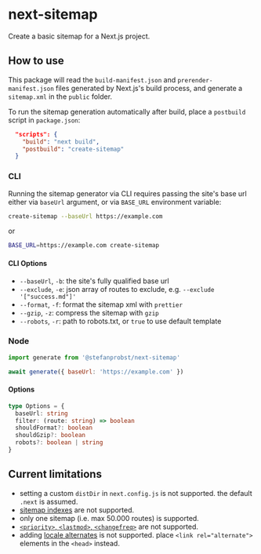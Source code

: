 # next-sitemap

Create a basic sitemap for a Next.js project.

## How to use

This package will read the `build-manifest.json` and `prerender-manifest.json`
files generated by Next.js's build process, and generate a `sitemap.xml` in the
`public` folder.

To run the sitemap generation automatically after build, place a `postbuild`
script in `package.json`:

```json
  "scripts": {
    "build": "next build",
    "postbuild": "create-sitemap"
  }
```

### CLI

Running the sitemap generator via CLI requires passing the site's base url
either via `baseUrl` argument, or via `BASE_URL` environment variable:

```bash
create-sitemap --baseUrl https://example.com
```

or

```bash
BASE_URL=https://example.com create-sitemap
```

#### CLI Options

- `--baseUrl`, `-b`: the site's fully qualified base url
- `--exclude`, `-e`: json array of routes to exclude, e.g.
  `--exclude '["success.md"]'`
- `--format`, `-f`: format the sitemap xml with `prettier`
- `--gzip`, `-z`: compress the sitemap with `gzip`
- `--robots`, `-r`: path to robots.txt, or `true` to use default template

### Node

```js
import generate from '@stefanprobst/next-sitemap'

await generate({ baseUrl: 'https://example.com' })
```

#### Options

```ts
type Options = {
  baseUrl: string
  filter: (route: string) => boolean
  shouldFormat?: boolean
  shouldGzip?: boolean
  robots?: boolean | string
}
```

## Current limitations

- setting a custom `distDir` in `next.config.js` is not supported. the default
  `.next` is assumed.
- [sitemap indexes](https://www.sitemaps.org/protocol.html#index) are not
  supported.
- only one sitemap (i.e. max 50.000 routes) is supported.
- [`<priority>`, `<lastmod>`, `<changefreq>`](https://www.sitemaps.org/protocol.html#xmlTagDefinitions)
  are not supported.
- adding
  [locale alternates](https://en.wikipedia.org/wiki/Hreflang#XML_Sitemaps) is
  not supported. place `<link rel="alternate">` elements in the `<head>`
  instead.
